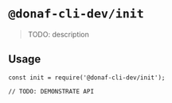 # `@donaf-cli-dev/init`

> TODO: description

## Usage

```
const init = require('@donaf-cli-dev/init');

// TODO: DEMONSTRATE API
```
